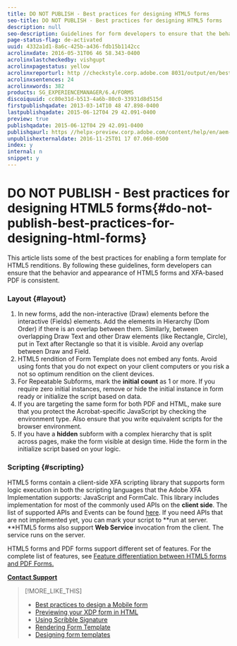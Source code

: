 ```yaml
---
title: DO NOT PUBLISH - Best practices for designing HTML5 forms
seo-title: DO NOT PUBLISH - Best practices for designing HTML5 forms
description: null
seo-description: Guidelines for form developers to ensure that the behavior and appearance of HTML5 forms and XFA-based PDF is consistent.
page-status-flag: de-activated
uuid: 4332a1d1-8a6c-425b-a436-fdb15b1142cc
acrolinxdate: 2016-05-31T06 46 58.343-0400
acrolinxlastcheckedby: vishgupt
acrolinxpagestatus: yellow
acrolinxreporturl: http //checkstyle.corp.adobe.com 8031/output/en/best_practices_design_html5_forms_admin_5e12de0b318c6865_2099_report.xml
acrolinxsentences: 24
acrolinxwords: 382
products: SG_EXPERIENCEMANAGER/6.4/FORMS
discoiquuid: cc80e31d-b513-4a6b-80c0-33931d8d515d
firstpublishqadate: 2013-03-14T10 48 47.898-0400
lastpublishqadate: 2015-06-12T04 29 42.091-0400
preview: true
publishqadate: 2015-06-12T04 29 42.091-0400
publishqaurl: https //helpx-preview.corp.adobe.com/content/help/en/aem-forms/6-1/html5-forms/best-practices-design-html5-forms.html
unpublishexternaldate: 2016-11-25T01 17 07.060-0500
index: y
internal: n
snippet: y
---
```


# DO NOT PUBLISH - Best practices for designing HTML5 forms{#do-not-publish-best-practices-for-designing-html-forms}

This article lists some of the best practices for enabling a form template for HTML5 renditions. By following these guidelines, form developers can ensure that the behavior and appearance of HTML5 forms and XFA-based PDF is consistent.

### Layout {#layout}

1. In new forms, add the non-interactive (Draw) elements before the interactive (Fields) elements. Add the elements in Hierarchy (Dom Order) if there is an overlap between them. Similarly, between overlapping Draw Text and other Draw elements (like Rectangle, Circle), put in Text after Rectangle so that it is visible. Avoid any overlap between Draw and Field.
1. HTML5 rendition of Form Template does not embed any fonts. Avoid using fonts that you do not expect on your client computers or you risk a not so optimum rendition on the client devices.
1. For Repeatable Subforms, mark the **initial count** as 1 or more. If you require zero initial instances, remove or hide the initial instance in form ready or initialize the script based on data.
1. If you are targeting the same form for both PDF and HTML, make sure that you protect the Acrobat-specific JavaScript by checking the environment type. Also ensure that you write equivalent scripts for the browser environment.
1. If you have a **hidden** subform with a complex hierarchy that is split across pages, make the form visible at design time. Hide the form in the initialize script based on your logic.

### Scripting {#scripting}

HTML5 forms contain a client-side XFA scripting library that supports form logic execution in both the scripting languages that the Adobe XFA Implementation supports: JavaScript and FormCalc. This library includes implementation for most of the commonly used APIs on the **client side**. The list of supported APIs and Events can be found [here](../../forms/using/scripting-support.md). If you need APIs that are not implemented yet, you can mark your script to **run at server. **HTML5 forms also support **Web Service** invocation from the client. The service runs on the server.

HTML5 forms and PDF forms support different set of features. For the complete list of features, see [Feature differentiation between HTML5 forms and PDF Forms.](../../forms/using/feature-differentiation-html5-forms-pdf-forms.md)

[**Contact Support**](https://www.adobe.com/account/sign-in.supportportal.html)

>[!MORE_LIKE_THIS]
>
>* [Best practices to design a Mobile form](../../forms/using/best-practices-design-html5-forms.md)
>* [Previewing your XDP form in HTML](../../forms/using/preview-xdp-forms-html.md)
>* [Using Scribble Signature](../../forms/using/scribble-signature.md)
>* [Rendering Form Template](../../forms/using/rendering-form-template.md)
>* [Designing form templates](../../forms/using/designing-form-template.md)
